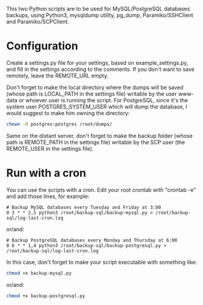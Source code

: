 This two Python scripts are to be used for MySQL/PostgreSQL databases backups, using Python3, mysqldump utility, pg_dump, Paramiko/SSHClient and Paramiko/SCPClient.

# Configuration

Create a settings.py file for your settings, based on example_settings.py, and fill in the settings according to the comments. If you don't want to save remotely, leave the REMOTE_URL empty.

Don't forget to make the local directory where the dumps will be saved (whose path is LOCAL_PATH in the settings file) writable by the user www-data or whoever user is running the script.
For PostgreSQL, since it's the system user POSTGRES_SYSTEM_USER which will dump the database, I would suggest to make him owning the directory:

```sh
chown -R postgres:postgres /root/dumps/
```

Same on the distant server, don't forget to make the backup folder (whose path is REMOTE_PATH in the settings file) writable by the SCP user (the REMOTE_USER in the settings file).


# Run with a cron

You can use the scripts with a cron. Edit your root crontab with "crontab -e" and add those lines, for example:

```
# Backup MySQL databases every Tuesday and Friday at 3:00
0 3 * * 2,5 python3 /root/backup-sql/backup-mysql.py > /root/backup-sql/log-last-cron.log
```
or/and:
```
# Backup PostgreSQL databases every Monday and Thursday at 6:00
0 6 * * 1,4 python3 /root/backup-sql/backup-postgresql.py > /root/backup-sql/log-last-cron.log
```

In this case, don't forget to make your script executable with something like:

```sh
chmod +x backup-mysql.py
```
or/and:

```sh
chmod +x backup-postgresql.py
```
